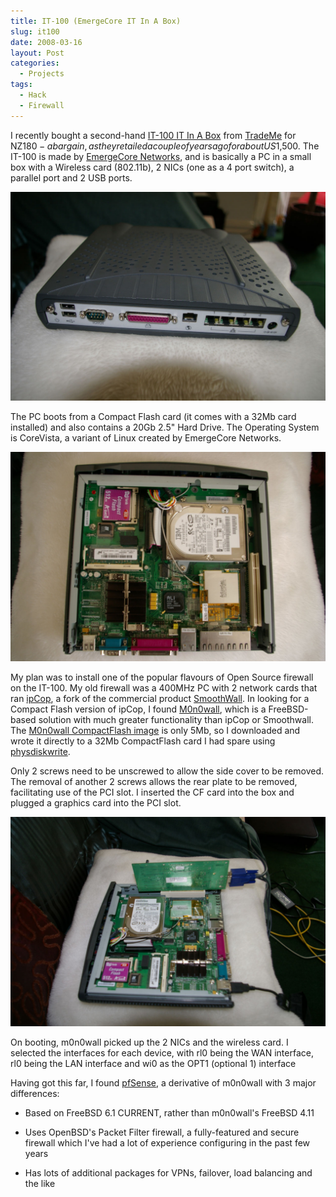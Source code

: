 ```yaml
---
title: IT-100 (EmergeCore IT In A Box)
slug: it100
date: 2008-03-16
layout: Post
categories:
  - Projects
tags:
  - Hack
  - Firewall
---
```


I recently bought a second-hand [IT-100 IT In A Box](http://www.emergecore.com/products/index.php) from [TradeMe](http://www.trademe.co.nz/) for NZ$180 - a bargain, as they retailed a couple of years ago for about US$1,500. The IT-100 is made by [EmergeCore Networks](http://www.emergecore.com/), and is basically a PC in a small box with a Wireless card (802.11b), 2 NICs (one as a 4 port switch), a parallel port and 2 USB ports.

<!-- more -->

![Ports](./IMGP0849.jpg)

The PC boots from a Compact Flash card (it comes with a 32Mb card installed) and also contains a 20Gb 2.5" Hard Drive. The Operating System is CoreVista, a variant of Linux created by EmergeCore Networks.

![Internals](./IMGP0834.jpg)

My plan was to install one of the popular flavours of Open Source firewall on the IT-100. My old firewall was a 400MHz PC with 2 network cards that ran [ipCop](http://www.ipcop.org/), a fork of the commercial product [SmoothWall](http://www.smoothwall.com/). In looking for a Compact Flash version of ipCop, I found [M0n0wall](http://m0n0.ch/), which is a FreeBSD-based solution with much greater functionality than ipCop or Smoothwall. The [M0n0wall CompactFlash image](http://m0n0.ch/wall/download.php?file=generic-pc-1.22.img) is only 5Mb, so I downloaded and wrote it directly to a 32Mb CompactFlash card I had spare using [physdiskwrite](http://m0n0.ch/wall/physdiskwrite.php).

Only 2 screws need to be unscrewed to allow the side cover to be removed. The removal of another 2 screws allows the rear plate to be removed, facilitating use of the PCI slot. I inserted the CF card into the box and plugged a graphics card into the PCI slot.

![Graphics Card](./IMGP0839.jpg)

On booting, m0n0wall picked up the 2 NICs and the wireless card. I selected the interfaces for each device, with rl0 being the WAN interface, rl0 being the LAN interface and wi0 as the OPT1 (optional 1) interface

Having got this far, I found [pfSense](http://www.pfsense.org/), a derivative of m0n0wall with 3 major differences:

- Based on FreeBSD 6.1 CURRENT, rather than m0n0wall's FreeBSD 4.11

- Uses OpenBSD's Packet Filter firewall, a fully-featured and secure firewall which I've had a lot of experience configuring in the past few years

- Has lots of additional packages for VPNs, failover, load balancing and the like
